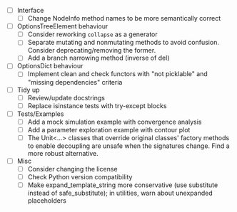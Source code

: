 - [ ] Interface
  - [ ] Change NodeInfo method names to be more semantically correct

- [ ] OptionsTreeElement behaviour
  - [ ] Consider reworking `collapse` as a generator
  - [ ] Separate mutating and nonmutating methods to avoid confusion.
        Consider deprecating/removing the former.
  - [ ] Add a branch narrowing method (inverse of del)

- [ ] OptionsDict behaviour
  - [ ] Implement clean and check functors with "not picklable" and
        "missing dependencies" criteria

- [ ] Tidy up
  - [ ] Review/update docstrings
  - [ ] Replace isinstance tests with try-except blocks

- [ ] Tests/Examples
  - [ ] Add a mock simulation example with convergence analysis
  - [ ] Add a parameter exploration example with contour plot
  - [ ] The Unit<...> classes that override original classes' factory methods
        to enable decoupling are unsafe when the signatures change.  Find
        a more robust alternative.

- [ ] Misc
  - [ ] Consider changing the license
  - [ ] Check Python version compatibility
  - [ ] Make expand_template_string more conservative (use substitute instead
        of safe_substitute); in utilities, warn about unexpanded placeholders